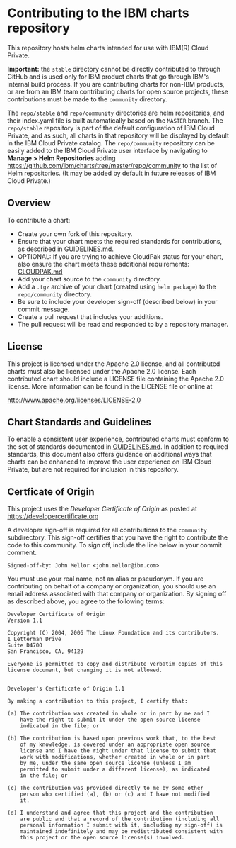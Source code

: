 # Contributing to the IBM charts repository

This repository hosts helm charts intended for use with IBM(R) Cloud Private.

**Important:** the `stable` directory cannot be directly contributed to through GitHub and is used only for IBM product charts that go through IBM's internal build process. If you are contributing charts for non-IBM products, or are from an IBM team contributing charts for open source projects, these contributions must be made to the `community` directory.

The `repo/stable` and `repo/community` directories are helm repositories, and their index.yaml file is built automatically based on the `MASTER` branch. The `repo/stable` repository is part of the default configuration of IBM Cloud Private, and as such, all charts in that repository will be displayed by default in the IBM Cloud Private catalog. The `repo/community` repository can be easily added to the IBM Cloud Private user interface by navigating to **Manage > Helm Repositories** adding https://github.com/ibm/charts/tree/master/repo/community to the list of Helm repositories. (It may be added by default in future releases of IBM Cloud Private.)

## Overview

To contribute a chart:
 - Create your own fork of this repository.
 - Ensure that your chart meets the required standards for contributions, as described in [GUIDELINES.md](https://github.com/IBM/charts/blob/master/GUIDELINES.md).
 - OPTIONAL: If you are trying to achieve CloudPak status for your chart, also ensure the chart meets these additional requirements: [CLOUDPAK.md](https://github.com/IBM/charts/blob/master/CLOUDPAK.md)
 - Add your chart source to the `community` directory.
 - Add a `.tgz` archive of your chart (created using `helm package`) to the `repo/community` directory.
 - Be sure to include your developer sign-off (described below) in your commit message.
 - Create a pull request that includes your additions.
 - The pull request will be read and responded to by a repository manager.


## License
This project is licensed under the Apache 2.0 license, and all contributed charts must also be licensed under the Apache 2.0 license. Each contributed chart should include a LICENSE file containing the Apache 2.0 license. More information
can be found in the LICENSE file or online at

  http://www.apache.org/licenses/LICENSE-2.0
  
## Chart Standards and Guidelines
To enable a consistent user experience, contributed charts must conform to the set of standards documented in [GUIDELINES.md](https://github.com/IBM/charts/blob/master/GUIDELINES.md). In addition to required standards, this document also offers guidance on additional ways that charts can be enhanced to improve the user experience on IBM Cloud Private, but are not required for inclusion in this repository.

## Certficate of Origin

This project uses the _Developer Certificate of Origin_ as posted at https://developercertificate.org

A developer sign-off is required for all contributions to the `community` subdirectory. This sign-off certifies that you have the right to contribute the code to this community.
To sign off, include the line below in your commit comment.

```
Signed-off-by: John Mellor <john.mellor@ibm.com>
```
You must use your real name, not an alias or pseudonym. If you are contributing on behalf of a company or organization, you should use an email address associated with that company or organization.
By signing off as described above, you agree to the following terms:
```
Developer Certificate of Origin
Version 1.1

Copyright (C) 2004, 2006 The Linux Foundation and its contributors.
1 Letterman Drive
Suite D4700
San Francisco, CA, 94129

Everyone is permitted to copy and distribute verbatim copies of this
license document, but changing it is not allowed.


Developer's Certificate of Origin 1.1

By making a contribution to this project, I certify that:

(a) The contribution was created in whole or in part by me and I
    have the right to submit it under the open source license
    indicated in the file; or

(b) The contribution is based upon previous work that, to the best
    of my knowledge, is covered under an appropriate open source
    license and I have the right under that license to submit that
    work with modifications, whether created in whole or in part
    by me, under the same open source license (unless I am
    permitted to submit under a different license), as indicated
    in the file; or

(c) The contribution was provided directly to me by some other
    person who certified (a), (b) or (c) and I have not modified
    it.

(d) I understand and agree that this project and the contribution
    are public and that a record of the contribution (including all
    personal information I submit with it, including my sign-off) is
    maintained indefinitely and may be redistributed consistent with
    this project or the open source license(s) involved.
```
